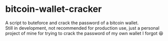 # bitcoin-wallet-cracker
A script to buteforce and crack the password of a bitcoin wallet.  
Still in development, not recommended for production use, just a personal project of mine for trying to crack the password of my own wallet I forgot 😆
